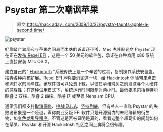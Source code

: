 # Psystar 第二次嘲讽苹果

> 原文:[https://hack aday . com/2009/10/23/psystar-taunts-apple-a-second-time/](https://hackaday.com/2009/10/23/psystar-taunts-apple-a-second-time/)

![psystar](../Images/28a7457f7723b4c2a6bc27c669cd8759.png "psystar")

好像破产骗局和与苹果之间悬而未决的诉讼还不够，Mac 克隆制造商 Psystar 现在正在[发布 Rebel EFI](http://store.psystar.com/rebel_efi) ，这是一个 50 美元的软件包，承诺在各种商用 x86 系统上直接安装 Mac OS X。

建立自己的" [Hackintosh](http://hackaday.com/2009/06/16/dell-vostro-a90-hackintosh/) "系统传统上是一个辛苦的过程，复制操作系统安装盘，摆弄各种内核扩展。Rebel EFI 声称要消除这一切，给 Hackintosh 体验带来点击和流口水的简单性。该软件包可以免费下载，以便在承诺购买之前测试与个人硬件的兼容性；在这种试用模式下，系统运行时间限制为两小时。最低要求包括英特尔酷睿 2 双核、酷睿 2 四核、酷睿 i7 或至强 Nehalem CPU。

通常我们都支持[取消保修](http://hackaday.com/2009/10/22/magic-mouse-and-macbook-teardowns/)、[挑战 EULA](http://hackaday.com/2009/02/21/dell-mini-9-osx-install/)、[坚持到底](http://hackaday.com/2009/01/29/uhf-power-harvesting/)，但有些人一直称 Psystar 的失败者形象是一个哑谜，声称商业反叛 EFI 软件只是开源努力的未经编辑的衍生物，如[变色龙引导程序](http://chameleon.osx86.hu/)。不管这是否被证明是真的，看看这整个超现实的闹剧如何在苹果、Psystar 和开源 Hackintosh 社区之间上演将会很有趣。